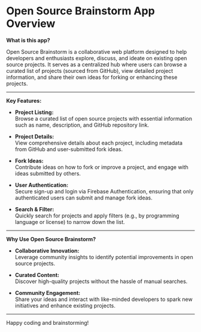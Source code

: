 # Open Source Brainstorm App Overview

**What is this app?**

Open Source Brainstorm is a collaborative web platform designed to help developers and enthusiasts explore, discuss, and ideate on existing open source projects. It serves as a centralized hub where users can browse a curated list of projects (sourced from GitHub), view detailed project information, and share their own ideas for forking or enhancing these projects.

---

**Key Features:**

- **Project Listing:**  
  Browse a curated list of open source projects with essential information such as name, description, and GitHub repository link.

- **Project Details:**  
  View comprehensive details about each project, including metadata from GitHub and user-submitted fork ideas.

- **Fork Ideas:**  
  Contribute ideas on how to fork or improve a project, and engage with ideas submitted by others.

- **User Authentication:**  
  Secure sign-up and login via Firebase Authentication, ensuring that only authenticated users can submit and manage fork ideas.

- **Search & Filter:**  
  Quickly search for projects and apply filters (e.g., by programming language or license) to narrow down the list.

---

**Why Use Open Source Brainstorm?**

- **Collaborative Innovation:**  
  Leverage community insights to identify potential improvements in open source projects.

- **Curated Content:**  
  Discover high-quality projects without the hassle of manual searches.

- **Community Engagement:**  
  Share your ideas and interact with like-minded developers to spark new initiatives and enhance existing projects.

---

Happy coding and brainstorming!
